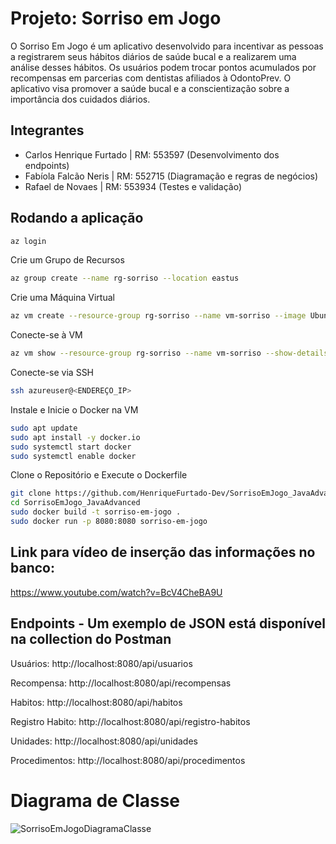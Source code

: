 # Projeto: Sorriso em Jogo
O Sorriso Em Jogo é um aplicativo desenvolvido para incentivar as pessoas a registrarem seus hábitos diários de saúde bucal e a realizarem uma análise desses hábitos. Os usuários podem trocar pontos acumulados por recompensas em parcerias com dentistas afiliados à OdontoPrev. O aplicativo visa promover a saúde bucal e a conscientização sobre a importância dos cuidados diários. 

## Integrantes 
- Carlos Henrique Furtado  | RM: 553597 (Desenvolvimento dos endpoints)
- Fabíola Falcão Neris     | RM: 552715 (Diagramação e regras  de negócios)
- Rafael de Novaes         | RM: 553934 (Testes e validação)

## Rodando a aplicação
```bash
az login
```
 Crie um Grupo de Recursos
```bash
az group create --name rg-sorriso --location eastus
```
Crie uma Máquina Virtual
```bash
az vm create --resource-group rg-sorriso --name vm-sorriso --image UbuntuLTS --admin-username azureuser --generate-ssh-keys
```
Conecte-se à VM
```bash
az vm show --resource-group rg-sorriso --name vm-sorriso --show-details --query [publicIps] --output tsv
```
Conecte-se via SSH
```bash
ssh azureuser@<ENDEREÇO_IP>
```
Instale e Inicie o Docker na VM
```bash
sudo apt update
sudo apt install -y docker.io
sudo systemctl start docker
sudo systemctl enable docker
```
Clone o Repositório e Execute o Dockerfile
```bash
git clone https://github.com/HenriqueFurtado-Dev/SorrisoEmJogo_JavaAdvanced.git
cd SorrisoEmJogo_JavaAdvanced
sudo docker build -t sorriso-em-jogo .
sudo docker run -p 8080:8080 sorriso-em-jogo
```

## Link para vídeo de inserção das informações no banco:
https://www.youtube.com/watch?v=BcV4CheBA9U

## Endpoints - Um exemplo de JSON está disponível na collection do Postman
Usuários: http://localhost:8080/api/usuarios

Recompensa: http://localhost:8080/api/recompensas

Habitos: http://localhost:8080/api/habitos

Registro Habito: http://localhost:8080/api/registro-habitos

Unidades: http://localhost:8080/api/unidades

Procedimentos: http://localhost:8080/api/procedimentos


# Diagrama de Classe
![SorrisoEmJogoDiagramaClasse](https://github.com/user-attachments/assets/81a8edc4-32c8-4635-9c08-d4c7222b2d48)
